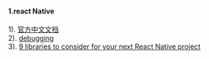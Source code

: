 #### 1.react Native
1). [官方中文文档](https://reactnative.cn/docs/0.41/getting-started.html#content)  
2). [debugging](https://facebook.github.io/react-native/docs/debugging.html)  
3). [9 libraries to consider for your next React Native project](https://medium.com/@bilalbudhani/9-libraries-to-consider-for-your-next-react-native-project-723f179d4764)  
